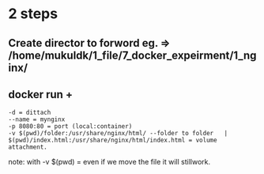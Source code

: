 # 2 steps

## Create director to forword eg. => /home/mukuldk/1_file/7_docker_expeirment/1_nginx/

## docker run +

    -d = dittach
    --name = mynginx
    -p 8080:80 = port (local:container)
    -v $(pwd)/folder:/usr/share/nginx/html/ --folder to folder   |   $(pwd)/index.html:/usr/share/nginx/html/index.html = volume attachment.

note: with -v $(pwd) = even if we move the file it will stillwork.
